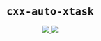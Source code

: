 <div align="center">
  <h1><code>cxx-auto-xtask</code></h1>
  <p style="margin-bottom: 0.5ex;">
    <a href="https://silvanshade.github.io/cxx-auto-xtask/cxx_auto_xtask">
      <img src="https://img.shields.io/badge/docs-latest-blueviolet?logo=Read-the-docs&logoColor=white" />
    </a>
    <a href="https://github.com/silvanshade/cxx-auto-xtask/actions">
      <img src="https://github.com/silvanshade/cxx-auto-xtask/workflows/ci/badge.svg" />
    </a>
  </p>
</div>
